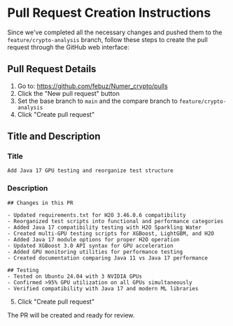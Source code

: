 # Pull Request Creation Instructions

Since we've completed all the necessary changes and pushed them to the `feature/crypto-analysis` branch, follow these steps to create the pull request through the GitHub web interface:

## Pull Request Details

1. Go to: https://github.com/febuz/Numer_crypto/pulls
2. Click the "New pull request" button
3. Set the base branch to `main` and the compare branch to `feature/crypto-analysis`
4. Click "Create pull request"

## Title and Description

### Title
```
Add Java 17 GPU testing and reorganize test structure
```

### Description
```
## Changes in this PR

- Updated requirements.txt for H2O 3.46.0.6 compatibility
- Reorganized test scripts into functional and performance categories
- Added Java 17 compatibility testing with H2O Sparkling Water
- Created multi-GPU testing scripts for XGBoost, LightGBM, and H2O
- Added Java 17 module options for proper H2O operation
- Updated XGBoost 3.0 API syntax for GPU acceleration
- Added GPU monitoring utilities for performance testing
- Created documentation comparing Java 11 vs Java 17 performance

## Testing
- Tested on Ubuntu 24.04 with 3 NVIDIA GPUs
- Confirmed >95% GPU utilization on all GPUs simultaneously
- Verified compatibility with Java 17 and modern ML libraries
```

5. Click "Create pull request"

The PR will be created and ready for review.